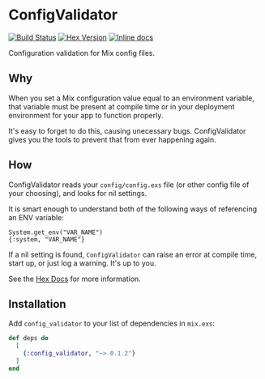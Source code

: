 # ConfigValidator
[![Build Status](https://semaphoreci.com/api/v1/ir/config_validator/branches/master/shields_badge.svg)](https://semaphoreci.com/ir/config_validator)
[![Hex Version](https://img.shields.io/hexpm/v/config_validator.svg)](https://hex.pm/packages/config_validator)
[![Inline docs](http://inch-ci.org/github/infinitered/config_validator.svg)](http://inch-ci.org/github/infinitered/config_validator)

Configuration validation for Mix config files. 

## Why

When you set a Mix configuration value equal to an environment variable,
that variable must be present at compile time or in your deployment
environment for your app to function properly.

It's easy to forget to do this, causing unecessary bugs. ConfigValidator 
gives you the tools to prevent that from ever happening again.

## How

ConfigValidator reads your `config/config.exs` file (or other config file of
your choosing), and looks for nil settings.

It is smart enough to understand both of the following ways of referencing
an ENV variable:

    System.get_env("VAR_NAME")
    {:system, "VAR_NAME"}

If a nil setting is found, `ConfigValidator` can raise an error at compile
time, start up, or just log a warning. It's up to you.

See the [Hex Docs](https://hexdocs.pm/config_validator) for more information.

## Installation

Add `config_validator` to your list of dependencies in `mix.exs`:

```elixir
def deps do
  [
    {:config_validator, "~> 0.1.2"}
  ]
end
```
